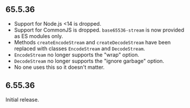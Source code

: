 ## 65.5.36

* Support for Node.js <14 is dropped.
* Support for CommonJS is dropped. `base65536-stream` is now provided as ES modules only.
* Methods `createEncodeStream` and `createDecodeStream` have been replaced with classes `EncodeStream` and `DecodeStream`.
* `EncodeStream` no longer supports the "wrap" option.
* `DecodeStream` no longer supports the "ignore garbage" option.
* No one uses this so it doesn't matter.

## 6.55.36

Initial release.
